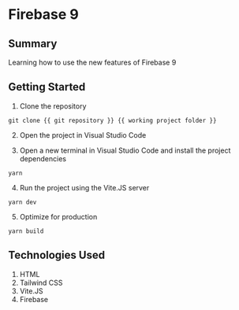 # Firebase 9

## Summary

Learning how to use the new features of Firebase 9

## Getting Started

1. Clone the repository

```
git clone {{ git repository }} {{ working project folder }}
```

2. Open the project in Visual Studio Code

3. Open a new terminal in Visual Studio Code and install the project dependencies

```
yarn
```

4. Run the project using the Vite.JS server

```
yarn dev
```

5. Optimize for production

```
yarn build
```

## Technologies Used

1. HTML
2. Tailwind CSS
3. Vite.JS
4. Firebase
